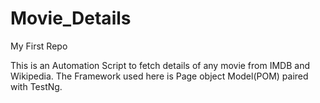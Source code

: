 # Movie_Details
My First Repo

This is an Automation Script to fetch details of any movie from IMDB and Wikipedia.
The Framework used here is Page object Model(POM) paired with TestNg.

